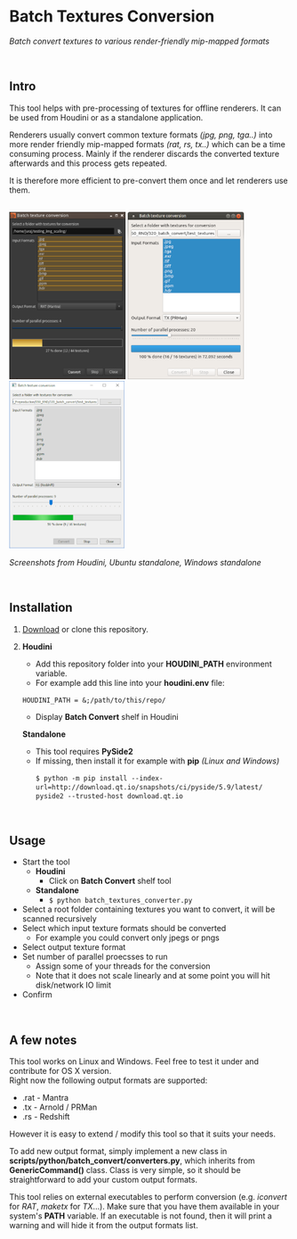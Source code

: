 Batch Textures Conversion
=========================
*Batch convert textures to various render-friendly mip-mapped formats*

<br>

Intro
-----
This tool helps with pre-processing of textures for offline renderers. It can be used from Houdini or as a standalone application.

Renderers usually convert common texture formats *(jpg, png, tga..)* into more render friendly mip-mapped formats *(rat, rs, tx..)* which can be a time consuming process. Mainly if the renderer discards the converted texture afterwards and this process gets repeated.

It is therefore more efficient to pre-convert them once and let renderers use them.

<br>
<img src="./img/screen_hou.png" alt="Houdini screenshot" height="300px"> <img src="./img/screen_ubuntu.png" alt="Ubuntu standalone screenshot" height="300px"> <img src="./img/screen_win.png" alt="Windows standalone screenshot" height="300px">

*Screenshots from Houdini, Ubuntu standalone, Windows standalone*

<br>

Installation
------------
1. [Download](https://github.com/jtomori/batch_textures_convert/archive/master.zip) or clone this repository.

2.  **Houdini**
    * Add this repository folder into your **HOUDINI_PATH** environment variable.
    * For example add this line into your **houdini.env** file:
    ```
    HOUDINI_PATH = &;/path/to/this/repo/
    ```
    * Display **Batch Convert** shelf in Houdini

    **Standalone**
    * This tool requires **PySide2**
    * If missing, then install it for example with **pip** *(Linux and Windows)*
        ```
        $ python -m pip install --index-url=http://download.qt.io/snapshots/ci/pyside/5.9/latest/ pyside2 --trusted-host download.qt.io
        ```

<br>

Usage
-----
* Start the tool
    * **Houdini**
        * Click on **Batch Convert** shelf tool
    *  **Standalone**
        * `$ python batch_textures_converter.py`
* Select a root folder containing textures you want to convert, it will be scanned recursively
* Select which input texture formats should be converted
    * For example you could convert only jpegs or pngs
* Select output texture format
* Set number of parallel proecsses to run
    * Assign some of your threads for the conversion
    * Note that it does not scale linearly and at some point you will hit disk/network IO limit
* Confirm

<br>

A few notes
-----------
This tool works on Linux and Windows. Feel free to test it under and contribute for OS X version. <br>
Right now the following output formats are supported:
* .rat - Mantra
* .tx - Arnold / PRMan
* .rs - Redshift

However it is easy to extend / modify this tool so that it suits your needs. <br>

To add new output format, simply implement a new class in **scripts/python/batch_convert/converters.py**, which inherits from **GenericCommand()** class. Class is very simple, so it should be straightforward to add your custom output formats. <br>

This tool relies on external executables to perform conversion (e.g. *iconvert* for *RAT*, *maketx* for *TX*...). Make sure that you have them available in your system's **PATH** variable. If an executable is not found, then it will print a warning and will hide it from the output formats list.
